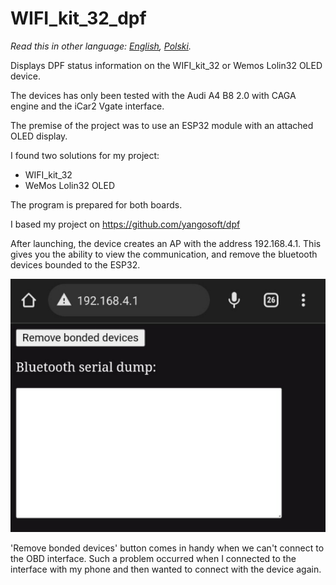 # WIFI_kit_32_dpf

*Read this in other language: [English](README.md), [Polski](README.pl.md).*

Displays DPF status information on the WIFI_kit_32 or Wemos Lolin32 OLED device.

The devices has only been tested with the Audi A4 B8 2.0 with CAGA engine and the iCar2 Vgate interface.

The premise of the project was to use an ESP32 module with an attached OLED display.

I found two solutions for my project: 

* WIFI_kit_32 
* WeMos Lolin32 OLED

The program is prepared for both boards.

I based my project on https://github.com/yangosoft/dpf

After launching, the device creates an AP with the address 192.168.4.1. This gives you the ability to view the communication, and remove the bluetooth devices bounded to the ESP32.

![Screenshot](docs/esp_website.png)

'Remove bonded devices' button comes in handy when we can't connect to the OBD interface.
Such a problem occurred when I connected to the interface with my phone and then wanted to connect with the device again.